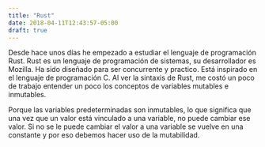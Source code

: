 ```yaml
---
title: "Rust"
date: 2018-04-11T12:43:57-05:00
draft: true
---
```



Desde hace unos días he empezado a estudiar el lenguaje de programación Rust. 
Rust es un lenguaje de programación de sistemas, su desarrollador es Mozilla. Ha sido diseñado para ser concurrente y practico. Está inspirado en el lenguaje de programación C.
Al ver la sintaxis de Rust, me costó un poco de trabajo entender un poco los conceptos de variables mutables e inmutables.

Porque las variables predeterminadas son inmutables, lo que significa que una vez que un valor está vinculado a una variable, no puede cambiar ese valor. Si no se le puede cambiar el valor a una variable se vuelve en una constante y por eso debemos hacer uso de la mutabilidad.

